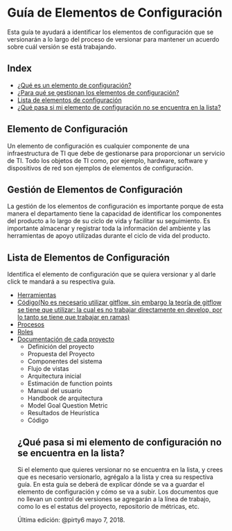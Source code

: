 # Guía de Elementos de Configuración
Esta guía te ayudará a identificar los elementos de configuración que se versionarán a lo largo del proceso  de versionar para mantener un acuerdo sobre cuál versión se está trabajando. 

## Index
* [¿Qué es un elemento de configuración?](#Elemento)
* [¿Para qué se gestionan los elementos de configuración?](#Gestion)
* [Lista de elementos de configuración](#Lista)
* [¿Qué pasa si mi elemento de configuración no se encuentra en la lista?](#No)

<a id="Elemento"></a>
## Elemento de Configuración
Un elemento de configuración es cualquier componente de una infraestructura de TI que debe de gestionarse para proporcionar un servicio de TI. Todo los objetos de TI como, por ejemplo, hardware, software y dispositivos de red son ejemplos de elementos de configuración.

<a id="Gestion"></a>
## Gestión de Elementos de Configuración
La gestión de los elementos de configuración es importante porque de esta manera el departamento tiene la capacidad de identificar los componentes del producto a lo largo de su ciclo de vida y facilitar su seguimiento. Es importante almacenar y registrar toda la información del ambiente y las herramientas de apoyo utilizadas durante el ciclo de vida del producto.


<a id="Lista"></a>
## Lista de Elementos de Configuración
Identifica el elemento de configuración que se quiera versionar y al darle click te mandará a su respectiva guía.
<ul>
 <li>
  <a href="https://github.com/CaveLabs-1/Wiki/blob/master/Configuracion/Guias/Guia%20Herramientas.md">
   Herramientas
  </a>
 </li>
 <li>
  <a href="https://support.gitkraken.com/git-workflows-and-extensions/git-flow">
   Código(No es necesario utilizar gitflow, sin embargo la teoría de gitflow se tiene que utilizar: la cual es no trabajar directamente en develop, por lo tanto se tiene que trabajar en ramas)
  </a>
 </li>
 <li>
  <a href="https://github.com/CaveLabs-1/Wiki/blob/master/Configuracion/Guias/Guia%20Procesos.md">
   Procesos
  </a>
 </li>
 <li>
  <a href="https://github.com/CaveLabs-1/Wiki/blob/master/Configuracion/Guias/Guia%20Roles.md">
   Roles
  </a>
 </li>
 <li>
  <a href="https://github.com/CaveLabs-1/Wiki/blob/master/Configuracion/Guias/Guia%20Proyecto.md">
   Documentación de cada proyecto
  </a>
  <ul>
   <li>Definición del proyecto</li>
   <li>Propuesta del Proyecto</li>
   <li>Componentes del sistema</li>
   <li>Flujo de vistas</li>
   <li>Arquitectura inicial</li>
   <li>Estimación de function points</li>
   <li>Manual del usuario</li>
   <li>Handbook de arquitectura</li>
   <li>Model Goal Question Metric</li>
   <li>Resultados de Heurística</li>
   <li>Código</li>
  </ul>
   
 <a id="No"></a>
 ## ¿Qué pasa si mi elemento de configuración no se encuentra en la lista?
 Si el elemento que quieres versionar no se encuentra en la lista, y crees que es necesario versionarlo, agrégalo a la lista y crea su respectiva guía. En esta guía se deberá de explicar dónde se va a guardar el elemento de configuración y cómo se va a subir. Los documentos que no llevan un control de versiones se agregarán a la línea de trabajo, como lo es el estatus del proyecto, repositorio de métricas, etc.


Última edición: @pirty6 mayo 7, 2018.
